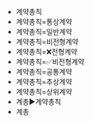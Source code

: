 - 계약총칙
- 계약총칙=통상계약
- 계약총칙=일반계약
- 계약총칙=비전형계약
- 계약총칙=❌전형계약
- 계약총칙=✅비전형계약
- 계약총칙=공통계약
- 계약총칙=추상계약
- 계약총칙=상위계약
- 계총▶계약총칙
- 계총